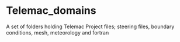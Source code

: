 # Telemac_domains
A set of folders holding Telemac Project files; steering files, boundary conditions, mesh, meteorology and fortran
